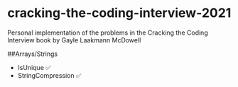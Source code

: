 # cracking-the-coding-interview-2021
Personal implementation of the problems in the Cracking the Coding Interview book by Gayle Laakmann McDowell

##Arrays/Strings
- IsUnique ✅
- StringCompression ✅
